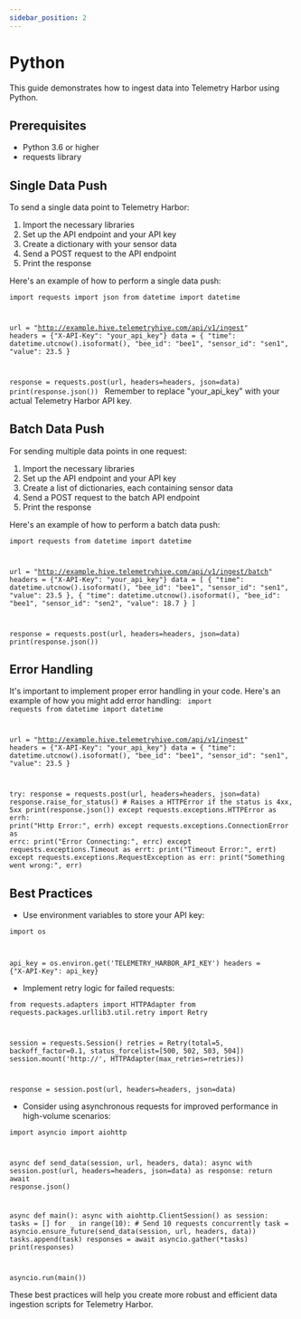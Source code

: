 ```yaml
---
sidebar_position: 2
---
```


# Python

This guide demonstrates how to ingest data into Telemetry Harbor using Python.

## Prerequisites

- Python 3.6 or higher
- requests library

## Single Data Push

To send a single data point to Telemetry Harbor:

1. Import the necessary libraries
2. Set up the API endpoint and your API key
3. Create a dictionary with your sensor data
4. Send a POST request to the API endpoint
5. Print the response

Here's an example of how to perform a single data push:

<code>import requests
import json
from datetime import datetime

url = "http://example.hive.telemetryhive.com/api/v1/ingest"
headers = {"X-API-Key": "your_api_key"}
data = {
    "time": datetime.utcnow().isoformat(),
    "bee_id": "bee1",
    "sensor_id": "sen1",
    "value": 23.5
}

response = requests.post(url, headers=headers, json=data)
print(response.json())
</code>
Remember to replace "your_api_key" with your actual Telemetry Harbor API key.

## Batch Data Push

For sending multiple data points in one request:

1. Import the necessary libraries
2. Set up the API endpoint and your API key
3. Create a list of dictionaries, each containing sensor data
4. Send a POST request to the batch API endpoint
5. Print the response

Here's an example of how to perform a batch data push:

<code>import requests
from datetime import datetime

url = "http://example.hive.telemetryhive.com/api/v1/ingest/batch"
headers = {"X-API-Key": "your_api_key"}
data = [
    {
        "time": datetime.utcnow().isoformat(),
        "bee_id": "bee1",
        "sensor_id": "sen1",
        "value": 23.5
    },
    {
        "time": datetime.utcnow().isoformat(),
        "bee_id": "bee1",
        "sensor_id": "sen2",
        "value": 18.7
    }
]

response = requests.post(url, headers=headers, json=data)
print(response.json())</code>

## Error Handling

It's important to implement proper error handling in your code. Here's an example of how you might add error handling:
<code>
import requests
from datetime import datetime

url = "http://example.hive.telemetryhive.com/api/v1/ingest"
headers = {"X-API-Key": "your_api_key"}
data = {
    "time": datetime.utcnow().isoformat(),
    "bee_id": "bee1",
    "sensor_id": "sen1",
    "value": 23.5
}

try:
    response = requests.post(url, headers=headers, json=data)
    response.raise_for_status()  # Raises a HTTPError if the status is 4xx, 5xx
    print(response.json())
except requests.exceptions.HTTPError as errh:
    print("Http Error:", errh)
except requests.exceptions.ConnectionError as errc:
    print("Error Connecting:", errc)
except requests.exceptions.Timeout as errt:
    print("Timeout Error:", errt)
except requests.exceptions.RequestException as err:
    print("Something went wrong:", err)
</code>
## Best Practices

- Use environment variables to store your API key:

<code>import os

api_key = os.environ.get('TELEMETRY_HARBOR_API_KEY')
headers = {"X-API-Key": api_key}</code>

- Implement retry logic for failed requests:

<code>from requests.adapters import HTTPAdapter
from requests.packages.urllib3.util.retry import Retry

session = requests.Session()
retries = Retry(total=5, backoff_factor=0.1, status_forcelist=[500, 502, 503, 504])
session.mount('http://', HTTPAdapter(max_retries=retries))

response = session.post(url, headers=headers, json=data)</code>

- Consider using asynchronous requests for improved performance in high-volume scenarios:

<code>import asyncio
import aiohttp

async def send_data(session, url, headers, data):
    async with session.post(url, headers=headers, json=data) as response:
        return await response.json()

async def main():
    async with aiohttp.ClientSession() as session:
        tasks = []
        for _ in range(10):  # Send 10 requests concurrently
            task = asyncio.ensure_future(send_data(session, url, headers, data))
            tasks.append(task)
        responses = await asyncio.gather(*tasks)
        print(responses)

asyncio.run(main())</code>

These best practices will help you create more robust and efficient data ingestion scripts for Telemetry Harbor.